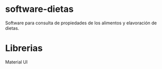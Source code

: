 # software-dietas
Software para consulta de propiedades de los alimentos y elavoración de dietas.


# Librerias

Material UI